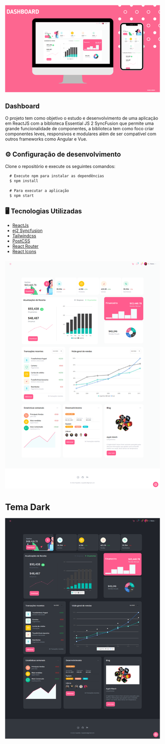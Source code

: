 
<h3 align="center">
      <img src="/public/mockup-dashboard.png" width="800px" /><br>



 ##  Dashboard

O projeto tem como objetivo o estudo e desenvolvimento de uma aplicação em ReactJS com a biblioteca Essential JS 2 SyncFusion que permite uma grande funcionalidade de componentes, a biblioteca tem como foco criar componentes leves, responsivos e modulares além de ser compatível com outros frameworks como Angular e Vue.


## <dt> :gear: Configuração de desenvolvimento </dt>
<p>Clone o repositório e execute os seguintes comandos:</p>

```shell
  # Execute npm para instalar as dependências
  $ npm install

  # Para executar a aplicação
  $ npm start

```


## :desktop_computer:	 Tecnologias Utilizadas
- [ReactJs](https://reactjs.org/)
- [ej2 Syncfusion](https://ej2.syncfusion.com/home/)
- [Tailwindcss](https://tailwindcss.com/)
- [PostCSS](https://postcss.org/)
- [React Router](https://reactrouter.com/en/main)
- [React Icons](https://react-icons.github.io/react-icons/)

<h3 align="center">
<img src="/public/screencapture-dashboard.png" width="1000px" /><br>

# <dt> Tema Dark </dt>
<img src="/public/screencapture-dark-dashboard.png" width="1000px" /><br>

